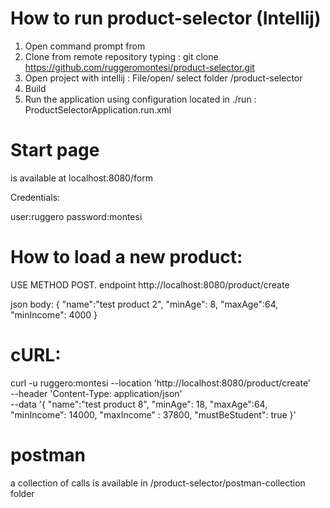 # How to run product-selector (Intellij)
1) Open command prompt from <YOUR FOLDER>
2) Clone from remote repository typing : git clone  https://github.com/ruggeromontesi/product-selector.git
3) Open project with intellij : File/open/ select folder <YOUR FOLDER>/product-selector
4) Build
5) Run the application using configuration located in ./run : ProductSelectorApplication.run.xml


# Start page
 is available at localhost:8080/form
 
 Credentials:
 
 user:ruggero
 password:montesi


# How to load  a new product:

USE METHOD POST.
endpoint http://localhost:8080/product/create

json body:
{
    "name":"test product 2",
    "minAge": 8,
    "maxAge":64,
    "minIncome": 4000
}

# cURL: 
curl -u ruggero:montesi --location 'http://localhost:8080/product/create' \
--header 'Content-Type: application/json' \
--data '{
    "name":"test product 8",
    "minAge": 18,
    "maxAge":64,
    "minIncome": 14000,
    "maxIncome" : 37800,
    "mustBeStudent": true
}'

# postman
a collection of calls is available in 
 /product-selector/postman-collection folder

